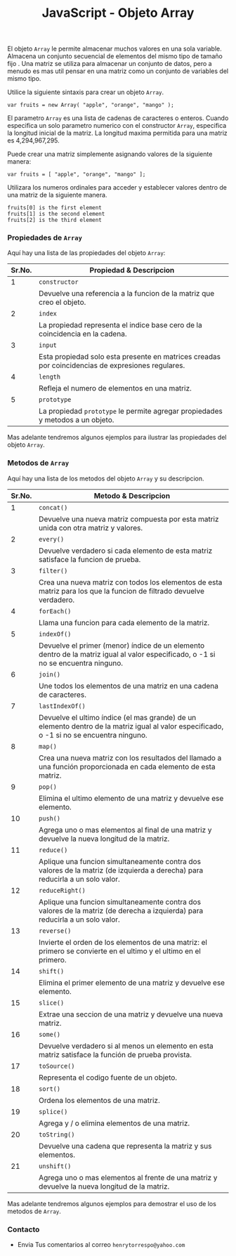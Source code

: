 ﻿---
title: JavaScript - Objeto Array
description: El objeto `Array` o matriz es un conjunto ordenado de valores al que se refiere con un nombre y un índice.  
categories: 
  - Blog
  - Javascript
comments: true
---

El objeto `Array` le permite almacenar muchos valores en una sola variable. Almacena un conjunto secuencial de elementos del mismo tipo de tamaño fijo . Una matriz se utiliza para almacenar un conjunto de datos, pero a menudo es mas util pensar en una matriz como un conjunto de variables del mismo tipo.


Utilice la siguiente sintaxis para crear un objeto `Array`.

```terminal
var fruits = new Array( "apple", "orange", "mango" );
```

El parametro `Array` es una lista de cadenas de caracteres o enteros. Cuando especifica un solo parametro numerico con el constructor `Array`, especifica la longitud inicial de la matriz. La longitud maxima permitida para una matriz es 4,294,967,295.

Puede crear una matriz simplemente asignando valores de la siguiente manera:

```terminal
var fruits = [ "apple", "orange", "mango" ];
```

Utilizara los numeros ordinales para acceder y establecer valores dentro de una matriz de la siguiente manera.

```terminal
fruits[0] is the first element
fruits[1] is the second element
fruits[2] is the third element
```

### Propiedades de `Array`

Aquí hay una lista de las propiedades del objeto `Array`:

| Sr.No. |	Propiedad & Descripcion  |
|--------|---------------------------|
| 1      | `constructor`             |
|        | Devuelve una referencia a la funcion de la matriz que creo el objeto. |
| 2      | `index`                   |
|        | La propiedad representa el indice base cero de la coincidencia en la cadena. |
| 3      | `input`                   |
|        | Esta propiedad solo esta presente en matrices creadas por coincidencias de expresiones regulares. |
| 4      | `length`                  |
|        | Refleja el numero de elementos en una matriz. |
| 5      | `prototype`               |
|        | La propiedad `prototype` le permite agregar propiedades y metodos a un objeto.  |

Mas adelante tendremos algunos ejemplos para ilustrar las propiedades del objeto `Array`.


### Metodos de `Array`

Aquí hay una lista de los metodos del objeto `Array` y su descripcion.

| Sr.No. |	Metodo & Descripcion  |
|--------|------------------------|
| 1      | `concat()`             |
|        | Devuelve una nueva matriz compuesta por esta matriz unida con otra matriz y valores. |
| 2      | `every()`              |
|        | Devuelve verdadero si cada elemento de esta matriz satisface la funcion de prueba. |
| 3      | `filter()`             |
|        | Crea una nueva matriz con todos los elementos de esta matriz para los que la funcion de filtrado devuelve verdadero.|
| 4      | `forEach()`            |
|        | Llama una funcion para cada elemento de la matriz.|
| 5      | `indexOf()`            |
|        | Devuelve el primer (menor) índice de un elemento dentro de la matriz igual al valor especificado, o -1 si no se encuentra ninguno.|
| 6      | `join()`               |
|        | Une todos los elementos de una matriz en una cadena de caracteres.|
| 7      | `lastIndexOf()`        |
|        | Devuelve el ultimo índice (el mas grande) de un elemento dentro de la matriz igual al valor especificado, o -1 si no se encuentra ninguno.|
| 8      | `map()`                |
|        | Crea una nueva matriz con los resultados del llamado a una función proporcionada en cada elemento de esta matriz.|
| 9      | `pop()`                |
|        | Elimina el ultimo elemento de una matriz y devuelve ese elemento.|
| 10     | `push()`               |
|        | Agrega uno o mas elementos al final de una matriz y devuelve la nueva longitud de la matriz.|
| 11     | `reduce()`             |
|        | Aplique una funcion simultaneamente contra dos valores de la matriz (de izquierda a derecha) para reducirla a un solo valor.|
| 12     | `reduceRight()`        |
|        | Aplique una funcion simultaneamente contra dos valores de la matriz (de derecha a izquierda) para reducirla a un solo valor.|
| 13     | `reverse()`            |
|        | Invierte el orden de los elementos de una matriz: el primero se convierte en el ultimo y el ultimo en el primero.|
| 14     | `shift()`              |
|        | Elimina el primer elemento de una matriz y devuelve ese elemento.|
| 15     | `slice()`              |
|        | Extrae una seccion de una matriz y devuelve una nueva matriz.|
| 16     | `some()`               |
|        | Devuelve verdadero si al menos un elemento en esta matriz satisface la función de prueba provista.|
| 17     | `toSource()`           |
|        | Representa el codigo fuente de un objeto.|
| 18     | `sort()`               |
|        | Ordena los elementos de una matriz.|
| 19     | `splice()`             |
|        | Agrega y / o elimina elementos de una matriz.|
| 20     | `toString()`           |
|        | Devuelve una cadena que representa la matriz y sus elementos.|
| 21     | `unshift()`            |
|        | Agrega uno o mas elementos al frente de una matriz y devuelve la nueva longitud de la matriz.|

Mas adelante tendremos algunos ejemplos para demostrar el uso de los metodos de `Array`.

### Contacto

- Envia Tus comentarios al correo `henrytorrespo@yahoo.com`
